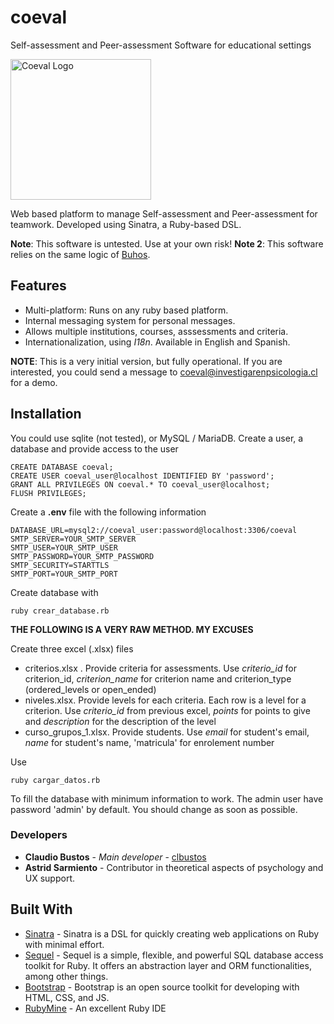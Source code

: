 # coeval
Self-assessment and Peer-assessment Software for educational settings

<img src="http://coeval.org/public/logo.svg" width="225" alt="Coeval Logo" />

Web based platform to manage Self-assessment and Peer-assessment for teamwork. Developed using Sinatra, a Ruby-based DSL.

**Note**: This software is untested. Use at your own risk!
**Note 2**: This software relies on the same logic of [Buhos](https://github.com/clbustos/buhos). 

## Features

* Multi-platform:  Runs on any ruby based platform.
* Internal messaging system for personal messages.
* Allows multiple institutions, courses, asssessments and criteria.
* Internationalization, using *I18n*. Available in English and Spanish.


**NOTE**: This is a very initial version, but fully operational. If you are interested, you could send a message to
coeval@investigarenpsicologia.cl for a demo.

## Installation

You could use sqlite (not tested), or MySQL / MariaDB. Create a user, a database
and provide access to the user

    CREATE DATABASE coeval;
    CREATE USER coeval_user@localhost IDENTIFIED BY 'password';
    GRANT ALL PRIVILEGES ON coeval.* TO coeval_user@localhost;
    FLUSH PRIVILEGES;

Create a **.env** file with the following information

    DATABASE_URL=mysql2://coeval_user:password@localhost:3306/coeval
    SMTP_SERVER=YOUR_SMTP_SERVER
    SMTP_USER=YOUR_SMTP_USER
    SMTP_PASSWORD=YOUR_SMTP_PASSWORD
    SMTP_SECURITY=STARTTLS 
    SMTP_PORT=YOUR_SMTP_PORT


Create database with

    ruby crear_database.rb

**THE FOLLOWING IS A VERY RAW METHOD. MY EXCUSES**

Create three excel (.xlsx) files

* criterios.xlsx . Provide criteria for assessments. Use *criterio_id* 
  for criterion_id,  *criterion_name* for criterion name and criterion_type 
  (ordered_levels or open_ended)
* niveles.xlsx. Provide levels for each criteria. Each row is a level for a criterion.
  Use *criterio_id* from previous excel, *points* for points to give and *description*
  for the description of the level
* curso_grupos_1.xlsx. Provide students. Use *email* for student's email, *name* for student's name,
  'matricula' for enrolement number

Use 

    ruby cargar_datos.rb

To fill the database with minimum information to work.
The admin user have password 'admin' by default. You should change as soon as possible.


### Developers

* **Claudio  Bustos** - *Main developer* - [clbustos](https://github.com/clbustos)
* **Astrid Sarmiento** - Contributor in theoretical aspects of psychology and UX support.

## Built With
* [Sinatra](http://sinatrarb.com/) - Sinatra is a DSL for quickly creating web applications on Ruby with minimal effort.
* [Sequel](https://github.com/jeremyevans/sequel) - Sequel is a simple, flexible, and powerful SQL database access toolkit for Ruby. It offers an abstraction layer and ORM functionalities, among other things.
* [Bootstrap](https://getbootstrap.com/) -  Bootstrap is an open source toolkit for developing with HTML, CSS, and JS.
* [RubyMine](https://www.jetbrains.com/ruby/) - An excellent Ruby IDE
